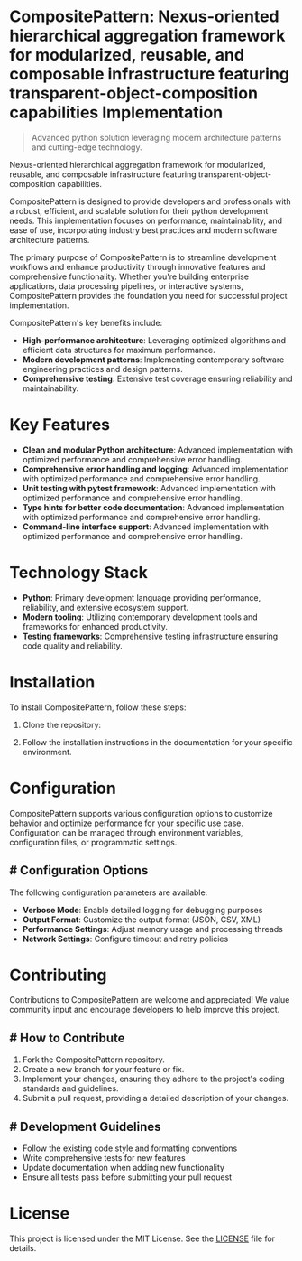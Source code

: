 <!-- fallback_CompositePattern_20250810015441_87463 -->

# CompositePattern: Nexus-oriented hierarchical aggregation framework for modularized, reusable, and composable infrastructure featuring transparent-object-composition capabilities Implementation
> Advanced python solution leveraging modern architecture patterns and cutting-edge technology.

Nexus-oriented hierarchical aggregation framework for modularized, reusable, and composable infrastructure featuring transparent-object-composition capabilities.

CompositePattern is designed to provide developers and professionals with a robust, efficient, and scalable solution for their python development needs. This implementation focuses on performance, maintainability, and ease of use, incorporating industry best practices and modern software architecture patterns.

The primary purpose of CompositePattern is to streamline development workflows and enhance productivity through innovative features and comprehensive functionality. Whether you're building enterprise applications, data processing pipelines, or interactive systems, CompositePattern provides the foundation you need for successful project implementation.

CompositePattern's key benefits include:

* **High-performance architecture**: Leveraging optimized algorithms and efficient data structures for maximum performance.
* **Modern development patterns**: Implementing contemporary software engineering practices and design patterns.
* **Comprehensive testing**: Extensive test coverage ensuring reliability and maintainability.

# Key Features

* **Clean and modular Python architecture**: Advanced implementation with optimized performance and comprehensive error handling.
* **Comprehensive error handling and logging**: Advanced implementation with optimized performance and comprehensive error handling.
* **Unit testing with pytest framework**: Advanced implementation with optimized performance and comprehensive error handling.
* **Type hints for better code documentation**: Advanced implementation with optimized performance and comprehensive error handling.
* **Command-line interface support**: Advanced implementation with optimized performance and comprehensive error handling.

# Technology Stack

* **Python**: Primary development language providing performance, reliability, and extensive ecosystem support.
* **Modern tooling**: Utilizing contemporary development tools and frameworks for enhanced productivity.
* **Testing frameworks**: Comprehensive testing infrastructure ensuring code quality and reliability.

# Installation

To install CompositePattern, follow these steps:

1. Clone the repository:


2. Follow the installation instructions in the documentation for your specific environment.

# Configuration

CompositePattern supports various configuration options to customize behavior and optimize performance for your specific use case. Configuration can be managed through environment variables, configuration files, or programmatic settings.

## # Configuration Options

The following configuration parameters are available:

* **Verbose Mode**: Enable detailed logging for debugging purposes
* **Output Format**: Customize the output format (JSON, CSV, XML)
* **Performance Settings**: Adjust memory usage and processing threads
* **Network Settings**: Configure timeout and retry policies

# Contributing

Contributions to CompositePattern are welcome and appreciated! We value community input and encourage developers to help improve this project.

## # How to Contribute

1. Fork the CompositePattern repository.
2. Create a new branch for your feature or fix.
3. Implement your changes, ensuring they adhere to the project's coding standards and guidelines.
4. Submit a pull request, providing a detailed description of your changes.

## # Development Guidelines

* Follow the existing code style and formatting conventions
* Write comprehensive tests for new features
* Update documentation when adding new functionality
* Ensure all tests pass before submitting your pull request

# License

This project is licensed under the MIT License. See the [LICENSE](https://github.com/laurindoisaac/CompositePattern/blob/main/LICENSE) file for details.
